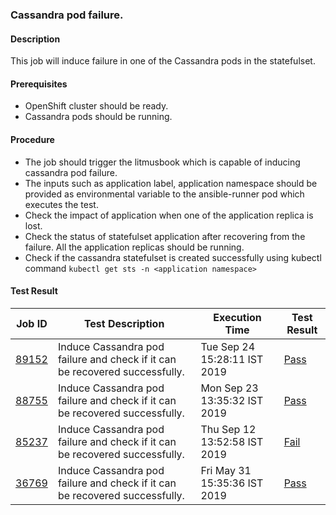 ### Cassandra pod failure.

#### Description

This job will induce failure in one of the  Cassandra pods in the statefulset. 

#### Prerequisites

- OpenShift cluster should be ready.
- Cassandra pods should be running. 

#### Procedure

- The job should trigger the litmusbook which is capable of inducing cassandra pod failure.
- The inputs such as application label, application namespace should be provided as environmental variable to the ansible-runner pod which executes the test.
- Check the impact of application when one of the application replica is lost.
- Check the status of statefulset application after recovering from the failure. All the application replicas should be running.
- Check if the cassandra statefulset is created successfully using kubectl command `kubectl get sts -n <application namespace>`

#### Test Result


| Job ID |   Test Description         | Execution Time |Test Result   |
 |---------|---------------------------| --------------|--------|
|     <a href="https://gitlab.openebs.ci/openebs/e2e-openshift/-/jobs/89152">89152</a>           |  Induce Cassandra pod failure and check if it can be recovered successfully.           | Tue Sep 24 15:28:11 IST 2019  | <a href="https://e2e-logs.openebs100.io/app/kibana#/discover?_g=(refreshInterval:(pause:!t,value:0),time:(from:now-7d,mode:quick,to:now))&_a=(columns:!(_source),filters:!(('$state':(store:appState),meta:(alias:!n,disabled:!f,index:cluster-logs,key:commit_id,negate:!f,params:(query:593b3cdff67b25b3cbdcfd35a1a86924e6d73efa,type:phrase),type:phrase,value:593b3cdff67b25b3cbdcfd35a1a86924e6d73efa),query:(match:(commit_id:(query:593b3cdff67b25b3cbdcfd35a1a86924e6d73efa,type:phrase)))),('$state':(store:appState),meta:(alias:!n,disabled:!f,index:cluster-logs,key:pipeline_id,negate:!f,params:(query:3333,type:phrase),type:phrase,value:3333),query:(match:(pipeline_id:(query:3333,type:phrase))))),index:cluster-logs,interval:auto,query:(language:lucene,query:''),sort:!('@timestamp',desc))">Pass</a> |
|     <a href="https://gitlab.openebs.ci/openebs/e2e-openshift/-/jobs/88755">88755</a>           |  Induce Cassandra pod failure and check if it can be recovered successfully.           | Mon Sep 23 13:35:32 IST 2019  | <a href="https://e2e-logs.openebs100.io/app/kibana#/discover?_g=(refreshInterval:(pause:!t,value:0),time:(from:now-7d,mode:quick,to:now))&_a=(columns:!(_source),filters:!(('$state':(store:appState),meta:(alias:!n,disabled:!f,index:cluster-logs,key:commit_id,negate:!f,params:(query:f7b08f10bd3fbe5b1afd6c46b9016bdd32ffcf2b,type:phrase),type:phrase,value:f7b08f10bd3fbe5b1afd6c46b9016bdd32ffcf2b),query:(match:(commit_id:(query:f7b08f10bd3fbe5b1afd6c46b9016bdd32ffcf2b,type:phrase)))),('$state':(store:appState),meta:(alias:!n,disabled:!f,index:cluster-logs,key:pipeline_id,negate:!f,params:(query:3316,type:phrase),type:phrase,value:3316),query:(match:(pipeline_id:(query:3316,type:phrase))))),index:cluster-logs,interval:auto,query:(language:lucene,query:''),sort:!('@timestamp',desc))">Pass</a> |
|     <a href="https://gitlab.openebs.ci/openebs/e2e-openshift/-/jobs/85237">85237</a>           |  Induce Cassandra pod failure and check if it can be recovered successfully.           | Thu Sep 12 13:52:58 IST 2019  | <a href="https://e2e-logs.openebs100.io/app/kibana#/discover?_g=(refreshInterval:(pause:!t,value:0),time:(from:now-7d,mode:quick,to:now))&_a=(columns:!(_source),filters:!(('$state':(store:appState),meta:(alias:!n,disabled:!f,index:cluster-logs,key:commit_id,negate:!f,params:(query:c23611c68a3fca19762820946c944263a28d15c2,type:phrase),type:phrase,value:c23611c68a3fca19762820946c944263a28d15c2),query:(match:(commit_id:(query:c23611c68a3fca19762820946c944263a28d15c2,type:phrase)))),('$state':(store:appState),meta:(alias:!n,disabled:!f,index:cluster-logs,key:pipeline_id,negate:!f,params:(query:3220,type:phrase),type:phrase,value:3220),query:(match:(pipeline_id:(query:3220,type:phrase))))),index:cluster-logs,interval:auto,query:(language:lucene,query:''),sort:!('@timestamp',desc))">Fail</a> |
 |    <a href="https://gitlab.openebs.ci/openebs/e2e-openshift/-/jobs/36769">36769</a>   |  Induce Cassandra pod failure and check if it can be recovered successfully.           |  Fri May 31 15:35:36 IST 2019     |<a href="https://e2e-logs.openebs100.io/app/kibana#/discover?_g=(refreshInterval:(pause:!t,value:0),time:(from:now-7d,mode:quick,to:now))&_a=(columns:!(_source),filters:!(('$state':(store:appState),meta:(alias:!n,disabled:!f,index:cluster-logs,key:commit_id,negate:!f,params:(query:37e38528aadce8ca5770803a70648152b0f43656,type:phrase),type:phrase,value:37e38528aadce8ca5770803a70648152b0f43656),query:(match:(commit_id:(query:37e38528aadce8ca5770803a70648152b0f43656,type:phrase)))),('$state':(store:appState),meta:(alias:!n,disabled:!f,index:cluster-logs,key:pipeline_id,negate:!f,params:(query:1571,type:phrase),type:phrase,value:1571),query:(match:(pipeline_id:(query:1571,type:phrase))))),index:cluster-logs,interval:auto,query:(language:lucene,query:''),sort:!('@timestamp',desc))">Pass</a>  |
